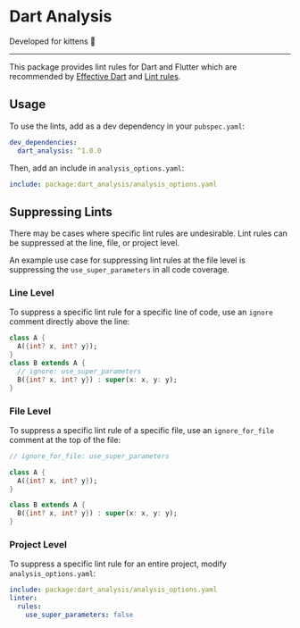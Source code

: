 # Dart Analysis

Developed for kittens 🐾

---

This package provides lint rules for Dart and Flutter which are recommended by [Effective Dart][effective_dart_link] and [Lint rules][linter_rules_link]. 

## Usage

To use the lints, add as a dev dependency in your `pubspec.yaml`:

```yaml
dev_dependencies:
  dart_analysis: ^1.0.0
```

Then, add an include in `analysis_options.yaml`:

```yaml
include: package:dart_analysis/analysis_options.yaml
```

## Suppressing Lints

There may be cases where specific lint rules are undesirable. Lint rules can be suppressed at the line, file, or project level.

An example use case for suppressing lint rules at the file level is suppressing the `use_super_parameters` in all code coverage.

### Line Level

To suppress a specific lint rule for a specific line of code, use an `ignore` comment directly above the line:

```dart
class A {
  A({int? x, int? y});
}
class B extends A {
  // ignore: use_super_parameters
  B({int? x, int? y}) : super(x: x, y: y);
}
```

### File Level

To suppress a specific lint rule of a specific file, use an `ignore_for_file` comment at the top of the file:

```dart
// ignore_for_file: use_super_parameters

class A {
  A({int? x, int? y});
}

class B extends A {
  B({int? x, int? y}) : super(x: x, y: y);
}
```

### Project Level

To suppress a specific lint rule for an entire project, modify `analysis_options.yaml`:

```yaml
include: package:dart_analysis/analysis_options.yaml
linter:
  rules:
    use_super_parameters: false
```


[effective_dart_link]:https://dart.dev/guides/language/effective-dart
[linter_rules_link]:https://dart.dev/tools/linter-rules